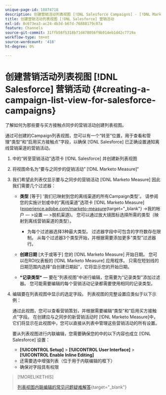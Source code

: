 ```yaml
---
unique-page-id: 18874718
description: 创建营销活动列表视图 [!DNL Salesforce Campaigns] - [!DNL Marketo Measure]  — 产品文档
title: 创建营销活动列表视图 [!DNL Salesforce] 营销活动
exl-id: 8c673ea3-ac24-4b3d-b67d-76888179c07a
feature: Channels
source-git-commit: 31ffb58f5318b71d478056f9b914eb1d42c7719a
workflow-type: tm+mt
source-wordcount: '418'
ht-degree: 0%

---
```


# 创建营销活动列表视图 [!DNL Salesforce] 营销活动 {#creating-a-campaign-list-view-for-salesforce-campaigns}

了解如何为那些要与买方接触点同步的营销活动创建列表视图。

通过可创建的Campaign列表视图，您可以有一个“转至”位置，用于查看和管理“类型”和“启用买方接触点”字段，以确保 [!DNL Salesforce] 已正确设置通知离线营销渠道的营销活动。

1. 中的“转至营销活动”选项卡 [!DNL Salesforce] 并创建新列表视图
1. 将视图命名为“要与之同步的促销活动” [!DNL Marketo Measure]“
1. 我们希望此列表仅显示要与之同步的营销活动 [!DNL Marketo Measure] 因此我们需要几个过滤器：

   * **类型** [等于] &#39;我们已映射到您的离线渠道的所有Campaign类型&#39;。 请参阅您的实施计划或中的“离线渠道”选项卡 [!DNL Marketo Measure] ([experience.adobe.com/marketo-measure](https://experience.adobe.com/marketo-measure){target="_blank"} ->我的帐户 — >设置 — >脱机渠道)。 您可以通过放大镜图标选择所需的类型（映射到离线营销渠道的类型）。

      * 为每个过滤器选择3种最大类型。 过滤器字段中可包含的字符数存在限制。 从每个过滤器3个类型开始，并根据需要添加更多“类型”过滤器行。

   * **创建日期** [大于或等于] 您的 [!DNL Marketo Measure] 开始日期。 您可以在ROI仪表板的 [!DNL Marketo Measure] 应用程序。 只需在短划线的日期范围内选择“自创建日期起”，它将显示您的开始日期。
   * **&#42;记录类型&#42;**  — 要在“列表视图”中进行编辑，您需要为“记录类型”添加过滤器。 您可能需要编辑的每个营销活动记录都需要使用相同的记录类型。

1. 编辑要在列表视图中显示的选定字段。 列表视图的完整设置应类似于以下示例：

   通过此视图，您可以查看营销策划，并根据需要编辑“类型”和“启用买方接触点”字段。 在创建应与之同步的新营销活动时 [!DNL Marketo Measure]中，它们将显示在此视图中，您可以直接从列表中管理这些营销活动的所有设置。

   要从列表视图进行内联编辑，您需要确保您的中的以下内容也成立 [!DNL Salesforce] 设置：

   * **[!UICONTROL Setup]** > **[!UICONTROL User Interface]** > **[!UICONTROL Enable Inline Editing]**
   * 还需要选中增强列表（位于用于内联编辑的框下）
   * 确保对字段具有权限

>[!MORELIKETHIS]
>
>[列表视图内联编辑的常见问题疑难解答](http://help.salesforce.com/articleView?id=000003911&amp;language=en_US&amp;type=1){target="_blank"}
